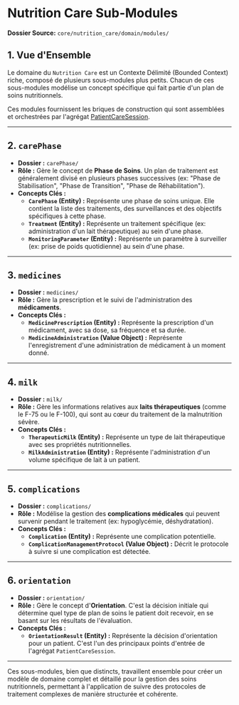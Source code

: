 # Nutrition Care Sub-Modules

**Dossier Source:** `core/nutrition_care/domain/modules/`

## 1. Vue d'Ensemble

Le domaine du `Nutrition Care` est un Contexte Délimité (Bounded Context) riche, composé de plusieurs sous-modules plus petits. Chacun de ces sous-modules modélise un concept spécifique qui fait partie d'un plan de soins nutritionnels.

Ces modules fournissent les briques de construction qui sont assemblées et orchestrées par l'agrégat [PatientCareSession](./aggregates/PatientCareSession.md).

---

## 2. `carePhase`

- **Dossier :** `carePhase/`
- **Rôle :** Gère le concept de **Phase de Soins**. Un plan de traitement est généralement divisé en plusieurs phases successives (ex: "Phase de Stabilisation", "Phase de Transition", "Phase de Réhabilitation").
- **Concepts Clés :**
  - **`CarePhase` (Entity) :** Représente une phase de soins unique. Elle contient la liste des traitements, des surveillances et des objectifs spécifiques à cette phase.
  - **`Treatment` (Entity) :** Représente un traitement spécifique (ex: administration d'un lait thérapeutique) au sein d'une phase.
  - **`MonitoringParameter` (Entity) :** Représente un paramètre à surveiller (ex: prise de poids quotidienne) au sein d'une phase.

---

## 3. `medicines`

- **Dossier :** `medicines/`
- **Rôle :** Gère la prescription et le suivi de l'administration des **médicaments**.
- **Concepts Clés :**
  - **`MedicinePrescription` (Entity) :** Représente la prescription d'un médicament, avec sa dose, sa fréquence et sa durée.
  - **`MedicineAdministration` (Value Object) :** Représente l'enregistrement d'une administration de médicament à un moment donné.

---

## 4. `milk`

- **Dossier :** `milk/`
- **Rôle :** Gère les informations relatives aux **laits thérapeutiques** (comme le F-75 ou le F-100), qui sont au cœur du traitement de la malnutrition sévère.
- **Concepts Clés :**
  - **`TherapeuticMilk` (Entity) :** Représente un type de lait thérapeutique avec ses propriétés nutritionnelles.
  - **`MilkAdministration` (Entity) :** Représente l'administration d'un volume spécifique de lait à un patient.

---

## 5. `complications`

- **Dossier :** `complications/`
- **Rôle :** Modélise la gestion des **complications médicales** qui peuvent survenir pendant le traitement (ex: hypoglycémie, déshydratation).
- **Concepts Clés :**
  - **`Complication` (Entity) :** Représente une complication potentielle.
  - **`ComplicationManagementProtocol` (Value Object) :** Décrit le protocole à suivre si une complication est détectée.

---

## 6. `orientation`

- **Dossier :** `orientation/`
- **Rôle :** Gère le concept d'**Orientation**. C'est la décision initiale qui détermine quel type de plan de soins le patient doit recevoir, en se basant sur les résultats de l'évaluation.
- **Concepts Clés :**
  - **`OrientationResult` (Entity) :** Représente la décision d'orientation pour un patient. C'est l'un des principaux points d'entrée de l'agrégat `PatientCareSession`.

---

Ces sous-modules, bien que distincts, travaillent ensemble pour créer un modèle de domaine complet et détaillé pour la gestion des soins nutritionnels, permettant à l'application de suivre des protocoles de traitement complexes de manière structurée et cohérente.
